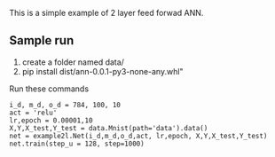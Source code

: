 This is a simple example of 2 layer feed forwad ANN.

## Sample run

1. create a folder named data/
2. pip install dist/ann-0.0.1-py3-none-any.whl"

Run these commands 

```
i_d, m_d, o_d = 784, 100, 10
act = 'relu'
lr,epoch = 0.00001,10
X,Y,X_test,Y_test = data.Mnist(path='data').data()
net = example2l.Net(i_d,m_d,o_d,act, lr,epoch, X,Y,X_test,Y_test)
net.train(step_u = 128, step=1000)
```